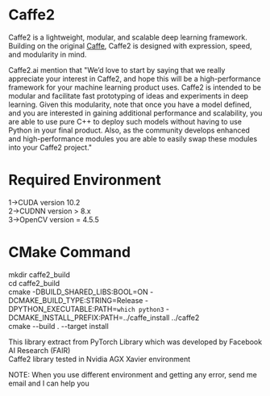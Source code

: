 # Caffe2

Caffe2 is a lightweight, modular, and scalable deep learning framework. Building on the original [Caffe](http://caffe.berkeleyvision.org/), Caffe2 is designed with expression, speed, and modularity in mind.

Caffe2.ai mention that "We’d love to start by saying that we really appreciate your interest in Caffe2, and hope this will be a high-performance framework for your machine learning product uses. Caffe2 is intended to be modular and facilitate fast prototyping of ideas and experiments in deep learning. Given this modularity, note that once you have a model defined, and you are interested in gaining additional performance and scalability, you are able to use pure C++ to deploy such models without having to use Python in your final product. Also, as the community develops enhanced and high-performance modules you are able to easily swap these modules into your Caffe2 project."


# Required Environment
1->CUDA version 10.2  <br />
2->CUDNN version > 8.x  <br />
3->OpenCV version = 4.5.5  <br />

# CMake Command
mkdir caffe2_build  <br />
cd caffe2_build  <br />
cmake -DBUILD_SHARED_LIBS:BOOL=ON -DCMAKE_BUILD_TYPE:STRING=Release -DPYTHON_EXECUTABLE:PATH=`which python3` -DCMAKE_INSTALL_PREFIX:PATH=../caffe_install ../caffe2  <br />
cmake --build . --target install  <br />

This library extract from PyTorch Library which was developed by Facebook AI Research (FAIR) <br />
Caffe2 library tested in Nvidia AGX Xavier environment <br />

NOTE: When you use different environment and getting any error, send me email and I can help you
